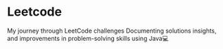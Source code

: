 # Leetcode
My journey through LeetCode challenges  Documenting solutions insights, and improvements in problem-solving skills using Java💻
